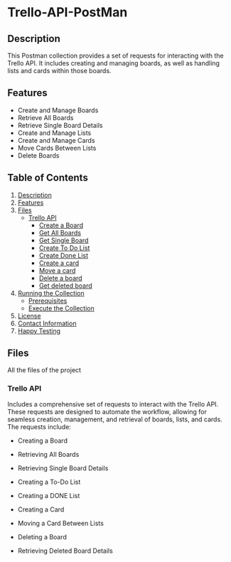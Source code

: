 # Trello-API-PostMan

## Description
This Postman collection provides a set of requests for interacting with the Trello API. It includes creating and managing boards, as well as handling lists and cards within those boards.

## Features
- Create and Manage Boards
- Retrieve All Boards
- Retrieve Single Board Details
- Create and Manage Lists
- Create and Manage Cards
- Move Cards Between Lists
- Delete Boards

## Table of Contents
1. [Description](#description)
2. [Features](#features)
3. [Files](#files)
    - [Trello API](#trello-api)
        - [Create a Board](#create-a-board)
        - [Get All Boards](#get-all-boards)
        - [Get Single Board](#get-single-board)
        - [Create To Do List](#create-to-do-list)
        - [Create Done List](#create-done-list)
        - [Create a card](#create-a-card)
        - [Move a card](#move-a-card)  
        - [Delete a board](#delete-a-board)
        - [Get deleted board](#get-deleted-board)            
4. [Running the Collection](#running-the-collection)
   - [Prerequisites](#prerequisites) 
   - [Execute the Collection](#execute-the-collection)
5. [License](#license) 
6. [Contact Information](#contact-information) 
7. [Happy Testing](#happy-testing)

## Files
All the files of the project

### Trello API
Includes a comprehensive set of requests to interact with the Trello API. These requests are designed to automate the workflow, allowing for seamless creation, management, and retrieval of boards, lists, and cards. The requests include:

- Creating a Board

- Retrieving All Boards

- Retrieving Single Board Details

- Creating a To-Do List

- Creating a DONE List

- Creating a Card

- Moving a Card Between Lists

- Deleting a Board

- Retrieving Deleted Board Details

